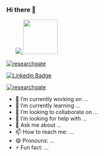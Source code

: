 ### Hi there 👋


<ul>
<a href ='https://www.linkedin.com/in/lucas-gomes-43ba57170/'>
  <img src="https://img.shields.io/badge/linkedin-%230077B5.svg?&style=for-the-badge&logo=linkedin&logoColor=white" />
</a>
  <img width = 90 max-length = '100%' src = 'https://lh3.googleusercontent.com/proxy/PqP-u_SdYce-Jq44hpeTh_PhCYD6BLF1RgLpAtoGjKwC7UQZCWQJio2HA6xzOjR8MPyCQL9eDIdGnq5U9STBrgys9u29AB-JKAnlVkKxJHW7vM4-uwcFho9snZ1E3gqW6K9sp9J0T30pvMMQbV0'/>
<a>
  </ul>
  
  [![researchgate](https://img.shields.io/static/v1?label=researchgates&style=flat-square&logo=researchgate)](https://www.researchgate.net/project/Systematic-and-efficient-theoretical-investigations-of-metal-organic-frameworks-MOFs)
 
[![Linkedin Badge](https://img.shields.io/badge/-LinkedIn-blue?style=flat-square&logo=Linkedin&logoColor=white&link=https://www.linkedin.com/in/omariosouto)](https://www.linkedin.com/in/omariosouto)


[![researchgate](https://img.shields.io/static/v1?label=researchgate&style=social&logo=researchgate)](https://www.researchgate.net/project/Systematic-and-efficient-theoretical-investigations-of-metal-organic-frameworks-MOFs) 
  
- 🔭 I’m currently working on ...
- 🌱 I’m currently learning ...
- 👯 I’m looking to collaborate on ...
- 🤔 I’m looking for help with ...
- 💬 Ask me about ...
- 📫 How to reach me: ...
- 😄 Pronouns: ...
- ⚡ Fun fact: ...
